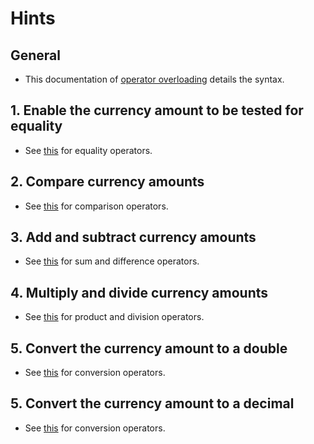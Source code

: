 # Hints

## General

- This documentation of [operator overloading][operator-overloading] details the syntax.

## 1. Enable the currency amount to be tested for equality

- See [this][operator-overloading] for equality operators.

## 2. Compare currency amounts

- See [this][operator-overloading] for comparison operators.

## 3. Add and subtract currency amounts

- See [this][operator-overloading] for sum and difference operators.

## 4. Multiply and divide currency amounts

- See [this][operator-overloading] for product and division operators.

## 5. Convert the currency amount to a double

- See [this][ud-conversion-operators] for conversion operators.

## 5. Convert the currency amount to a decimal

- See [this][ud-conversion-operators] for conversion operators.

[operator-overloading]: https://docs.microsoft.com/en-us/dotnet/csharp/language-reference/operators/operator-overloading
[ud-conversion-operators]: https://docs.microsoft.com/en-us/dotnet/csharp/language-reference/operators/user-defined-conversion-operators
